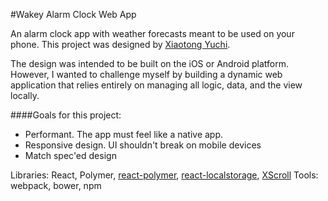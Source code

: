 #Wakey Alarm Clock Web App

An alarm clock app with weather forecasts meant to be used on your phone. This project was designed by [Xiaotong Yuchi](http://www.xiaotongyuchi.com/wakeyalarm).

The design was intended to be built on the iOS or Android platform. However, I wanted to challenge myself by building a dynamic web application that relies entirely on managing all logic, data, and the view locally.

####Goals for this project:
- Performant. The app must feel like a native app.
- Responsive design. UI shouldn't break on mobile devices
- Match spec'ed design

Libraries: React, Polymer, [react-polymer](https://www.npmjs.com/package/react-polymer), [react-localstorage](https://github.com/STRML/react-localstorage), [XScroll](http://xscroll.github.io/)
Tools: webpack, bower, npm
